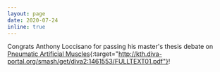 ```yaml
---
layout: page
date: 2020-07-24
inline: true
---
```


Congrats Anthony Loccisano for passing his master's thesis debate on [Pneumatic Artificial Muscles](http://kth.diva-portal.org/smash/get/diva2:1461553/FULLTEXT01.pdf){:target="http://kth.diva-portal.org/smash/get/diva2:1461553/FULLTEXT01.pdf"}!
